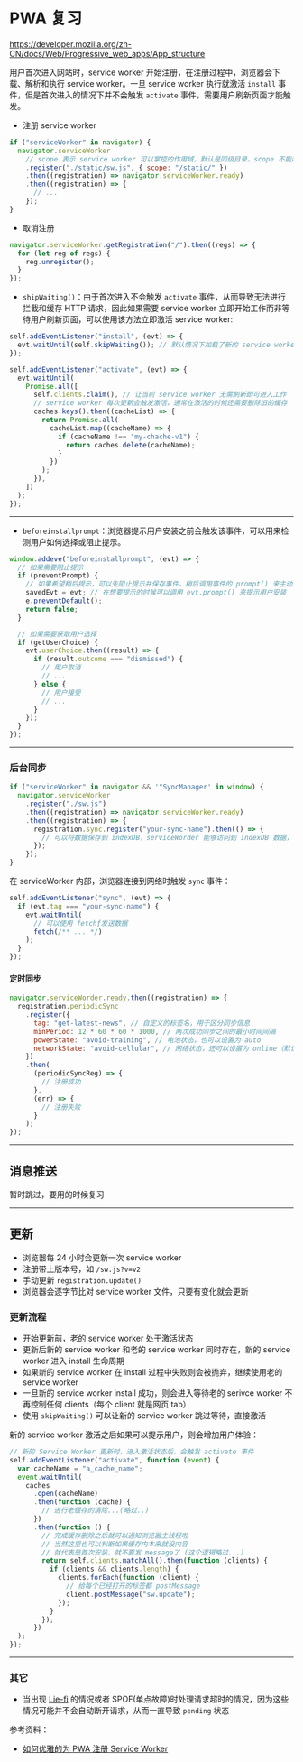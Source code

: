 # PWA 复习

https://developer.mozilla.org/zh-CN/docs/Web/Progressive_web_apps/App_structure

用户首次进入网站时，service worker 开始注册，在注册过程中，浏览器会下载、解析和执行 service worker。一旦 service worker 执行就激活 `install` 事件，但是首次进入的情况下并不会触发 `activate` 事件，需要用户刷新页面才能触发。

- 注册 service worker

```js
if ("serviceWorker" in navigator) {
  navigator.serviceWorker
    // scope 表示 service worker 可以掌控的作用域，默认是同级目录，scope 不能越界，也就是下面的 scope 不能设置为 "/"，因为它比 "/static/" 层级更高，如果非要设置为 "/"，需要在响应头中添加 service-worker-allowed 字段来指定
    .register("./static/sw.js", { scope: "/static/" })
    .then((registration) => navigator.serviceWorker.ready)
    .then((registration) => {
      // ...
    });
}
```

- 取消注册

```js
navigator.serviceWorker.getRegistration("/").then((regs) => {
  for (let reg of regs) {
    reg.unregister();
  }
});
```

- `shipWaiting()`：由于首次进入不会触发 `activate` 事件，从而导致无法进行拦截和缓存 HTTP 请求，因此如果需要 service worker 立即开始工作而非等待用户刷新页面，可以使用该方法立即激活 service worker:

```js
self.addEventListener("install", (evt) => {
  evt.waitUntil(self.skipWaiting()); // 默认情况下加载了新的 service worker 并不会立即执行，如果当前有老的 service worker 正在执行，它会等待老的 service worker 停止（关闭浏览器），通过 skipWaiting 可以配合 claim 一起使用来使得首次进入无需等待用户刷新，直接触发 service worker 的 activate 事件来进行激活
});

self.addEventListener("activate", (evt) => {
  evt.waitUntil(
    Promise.all([
      self.clients.claim(), // 让当前 service worker 无需刷新即可进入工作
      // service worker 每次更新会触发激活，通常在激活的时候还需要删除旧的缓存
      caches.keys().then((cacheList) => {
        return Promise.all(
          cacheList.map((cacheName) => {
            if (cacheName !== "my-chache-v1") {
              return caches.delete(cacheName);
            }
          })
        );
      }),
    ])
  );
});
```

---

- `beforeinstallprompt`：浏览器提示用户安装之前会触发该事件，可以用来检测用户如何选择或阻止提示。

```js
window.addeve("beforeinstallprompt", (evt) => {
  // 如果需要阻止提示
  if (preventPrompt) {
    // 如果希望稍后提示，可以先阻止提示并保存事件，稍后调用事件的 prompt() 来主动显示安装按钮
    savedEvt = evt; // 在想要提示的时候可以调用 evt.prompt() 来提示用户安装
    e.preventDefault();
    return false;
  }

  // 如果需要获取用户选择
  if (getUserChoice) {
    evt.userChoice.then((result) => {
      if (result.outcome === "dismissed") {
        // 用户取消
        // ...
      } else {
        // 用户接受
        // ...
      }
    });
  }
});
```

---

### 后台同步

```js
if ("serviceWorker" in navigator && '"SyncManager' in window) {
  navigator.serviceWorker
    .register("./sw.js")
    .then((registration) => navigator.serviceWorker.ready)
    .then((registration) => {
      registration.sync.register("your-sync-name").then(() => {
        // 可以将数据保存到 indexDB，serviceWorder 能够访问到 indexDB 数据，但无法访问到 localStorage，稍后从 indexDB 中取出数据进行同步
      });
    });
}
```

在 serviceWorker 内部，浏览器连接到网络时触发 `sync` 事件：

```js
self.addEventListener("sync", (evt) => {
  if (evt.tag === "your-sync-name") {
    evt.waitUntil(
      // 可以使用 fetchƒ发送数据
      fetch(/** ... */)
    );
  }
});
```

#### 定时同步

```js
navigator.serviceWorder.ready.then((registration) => {
  registration.periodicSync
    .register({
      tag: "get-latest-news", // 自定义的标签名，用于区分同步信息
      minPeriod: 12 * 60 * 60 * 1000, // 两次成功同步之间的最小时间间隔
      powerState: "avoid-training", // 电池状态，也可以设置为 auto
      networkState: "avoid-cellular", // 网络状态，还可以设置为 online（默认）、any
    })
    .then(
      (periodicSyncReg) => {
        // 注册成功
      },
      (err) => {
        // 注册失败
      }
    );
});
```

---

## 消息推送

暂时跳过，要用的时候复习

---

## 更新

- 浏览器每 24 小时会更新一次 service worker
- 注册带上版本号，如 `/sw.js?v=v2`
- 手动更新 `registration.update()`
- 浏览器会逐字节比对 service worker 文件，只要有变化就会更新

### 更新流程

- 开始更新前，老的 service worker 处于激活状态
- 更新后新的 service worker 和老的 service worker 同时存在，新的 service worker 进入 install 生命周期
- 如果新的 service worker 在 install 过程中失败则会被抛弃，继续使用老的 service worker
- 一旦新的 service worker install 成功，则会进入等待老的 serivce worker 不再控制任何 clients（每个 client 就是网页 tab）
- 使用 `skipWaiting()` 可以让新的 service worker 跳过等待，直接激活

新的 service worker 激活之后如果可以提示用户，则会增加用户体验：

```js
// 新的 Service Worker 更新时，进入激活状态后，会触发 activate 事件
self.addEventListener("activate", function (event) {
  var cacheName = "a_cache_name";
  event.waitUntil(
    caches
      .open(cacheName)
      .then(function (cache) {
        // 进行老缓存的清除...(略过..)
      })
      .then(function () {
        // 完成缓存删除之后就可以通知浏览器主线程啦
        // 当然这里也可以判断如果缓存内本来就没内容
        // 就代表是首次安装，就不要发 message了 (这个逻辑略过...)
        return self.clients.matchAll().then(function (clients) {
          if (clients && clients.length) {
            clients.forEach(function (client) {
              // 给每个已经打开的标签都 postMessage
              client.postMessage("sw.update");
            });
          }
        });
      })
  );
});
```

---

### 其它

- 当出现 [Lie-fi](https://zhuanlan.zhihu.com/p/161731546) 的情况或者 SPOF(单点故障)时处理请求超时的情况，因为这些情况可能并不会自动断开请求，从而一直导致 `pending` 状态

参考资料：

- [如何优雅的为 PWA 注册 Service Worker](https://zhuanlan.zhihu.com/p/28161855)
